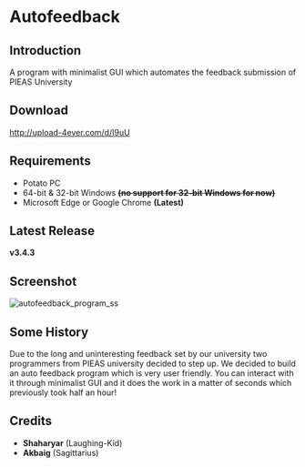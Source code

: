 # Autofeedback

## Introduction
A program with minimalist GUI which automates the feedback submission of PIEAS University

## Download
http://upload-4ever.com/d/I9uU

## Requirements

- Potato PC
- 64-bit & 32-bit Windows ~~**(no support for 32-bit Windows for now)**~~
- Microsoft Edge or Google Chrome **(Latest)**

## Latest Release
**v3.4.3**

## Screenshot
![autofeedback_program_ss](https://i.imgur.com/7tgygpk.jpg)

## Some History
Due to the long and uninteresting feedback set by our university two programmers from PIEAS university decided to step up. 
We decided to build an auto feedback program which is very user friendly. You can interact with it through minimalist GUI and 
it does the work in a matter of seconds which previously took half an hour!

## Credits

- **Shaharyar** (Laughing-Kid)
- **Akbaig** (Sagittarius)
